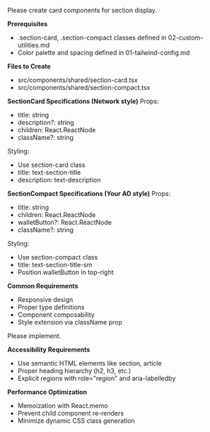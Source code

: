 Please create card components for section display.

**Prerequisites**

- .section-card, .section-compact classes defined in 02-custom-utilities.md
- Color palette and spacing defined in 01-tailwind-config.md

**Files to Create**

- src/components/shared/section-card.tsx
- src/components/shared/section-compact.tsx

**SectionCard Specifications (Network style)**
Props:

- title: string
- description?: string
- children: React.ReactNode
- className?: string

Styling:

- Use section-card class
- title: text-section-title
- description: text-description

**SectionCompact Specifications (Your AO style)**
Props:

- title: string
- children: React.ReactNode
- walletButton?: React.ReactNode
- className?: string

Styling:

- Use section-compact class
- title: text-section-title-sm
- Position walletButton in top-right

**Common Requirements**

- Responsive design
- Proper type definitions
- Component composability
- Style extension via className prop

Please implement.

**Accessibility Requirements**

- Use semantic HTML elements like section, article
- Proper heading hierarchy (h2, h3, etc.)
- Explicit regions with role="region" and aria-labelledby

**Performance Optimization**

- Memoization with React.memo
- Prevent child component re-renders
- Minimize dynamic CSS class generation
